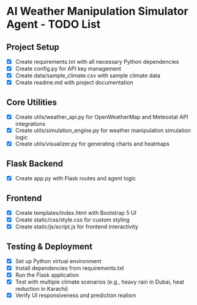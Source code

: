 # AI Weather Manipulation Simulator Agent - TODO List

## Project Setup
- [x] Create requirements.txt with all necessary Python dependencies
- [x] Create config.py for API key management
- [x] Create data/sample_climate.csv with sample climate data
- [x] Create readme.md with project documentation

## Core Utilities
- [x] Create utils/weather_api.py for OpenWeatherMap and Meteostat API integrations
- [x] Create utils/simulation_engine.py for weather manipulation simulation logic
- [x] Create utils/visualizer.py for generating charts and heatmaps

## Flask Backend
- [x] Create app.py with Flask routes and agent logic

## Frontend
- [x] Create templates/index.html with Bootstrap 5 UI
- [x] Create static/css/style.css for custom styling
- [x] Create static/js/script.js for frontend interactivity

## Testing & Deployment
- [x] Set up Python virtual environment
- [x] Install dependencies from requirements.txt
- [x] Run the Flask application
- [x] Test with multiple climate scenarios (e.g., heavy rain in Dubai, heat reduction in Karachi)
- [x] Verify UI responsiveness and prediction realism
